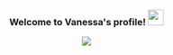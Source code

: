 ###
<!--Intro-->
<h3 align="center">
 Welcome to Vanessa's profile!
  <img src="https://media.giphy.com/media/hvRJCLFzcasrR4ia7z/giphy.gif" width="28">
</h3>
<!--Gif-->
<p align="center">
  <a href="https://github.com/DenverCoder1/readme-typing-svg"><img src="https://readme-typing-svg.herokuapp.com?lines=Hey+there%2C+I+am+Vanessa;An+Android+Developer+based+in+Nairobi;Hit+me+up%2C+I'd+love+to+work+with+you&font=Fira%20Code&center=true&width=480&height=45&color=36BCF7FF&vCenter=true&size=22"></a>
</p>




<!--
**vkamunya/vkamunya** is a ✨ _special_ ✨ repository because its `README.md` (this file) appears on your GitHub profile.

Here are some ideas to get you started:

- 🔭 I’m currently working on ...
- 🌱 I’m currently learning ...
- 👯 I’m looking to collaborate on ...
- 🤔 I’m looking for help with ...
- 💬 Ask me about ...
- 📫 How to reach me: ...
- 😄 Pronouns: ...
- ⚡ Fun fact: ...
-->
